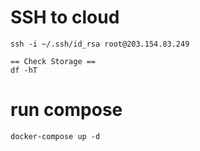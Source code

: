 # SSH to cloud
```
ssh -i ~/.ssh/id_rsa root@203.154.83.249

== Check Storage ==
df -hT
```

# run compose
```
docker-compose up -d
```
